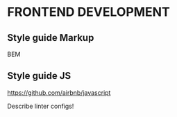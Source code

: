 FRONTEND DEVELOPMENT
====================

## Style guide Markup

BEM

## Style guide JS

https://github.com/airbnb/javascript




Describe linter configs!